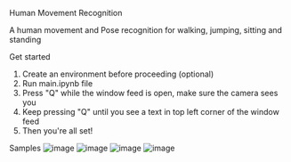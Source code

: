 Human Movement Recognition

A human movement and Pose recognition for walking, jumping, sitting and standing

Get started
1. Create an environment before proceeding (optional)
2. Run main.ipynb file
3. Press "Q" while the window feed is open, make sure the camera sees you
4. Keep pressing "Q" until you see a text in top left corner of the window feed
5. Then you're all set!

Samples
![image](https://github.com/user-attachments/assets/38e92401-4bdd-4ead-a3ad-fc715497ab6d)
![image](https://github.com/user-attachments/assets/2238c371-f50b-47d0-af72-f8ab2f85f7b3)
![image](https://github.com/user-attachments/assets/607f5cc5-180c-44f8-8eeb-1dcd24254fb4)
![image](https://github.com/user-attachments/assets/7cea3a7d-0f73-49f8-8ed9-1371ebf8ea6a)



